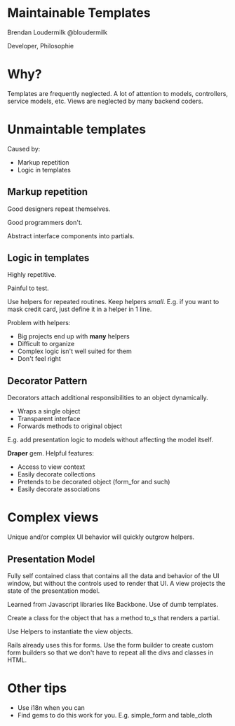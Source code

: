 # Maintainable Templates

Brendan Loudermilk @bloudermilk

Developer, Philosophie

# Why?

Templates are frequently neglected. A lot of attention to models, controllers, service models, etc. Views are neglected by many backend coders.

# Unmaintable templates

Caused by:

* Markup repetition
* Logic in templates

## Markup repetition

Good designers repeat themselves. 

Good programmers don't.

Abstract interface components into partials.

## Logic in templates

Highly repetitive.

Painful to test.

Use helpers for repeated routines. Keep helpers *small*. E.g. if you want to mask credit card, just define it in a helper in 1 line.

Problem with helpers:

* Big projects end up with **many** helpers
* Difficult to organize
* Complex logic isn't well suited for them
* Don't feel right

## Decorator Pattern

Decorators attach additional responsibilities to an object dynamically. 

* Wraps a single object
* Transparent interface
* Forwards methods to original object

E.g. add presentation logic to models without affecting the model itself.

**Draper** gem. Helpful features:

* Access to view context
* Easily decorate collections
* Pretends to be decorated object (form_for and such)
* Easily decorate associations

# Complex views

Unique and/or complex UI behavior will quickly outgrow helpers.

## Presentation Model

Fully self contained class that contains all the data and behavior of the UI window, but without the controls used to render that UI. A view projects the state of the presentation model.

Learned from Javascript libraries like Backbone. Use of dumb templates.

Create a class for the object that has a method to_s that renders a partial.

Use Helpers to instantiate the view objects. 

Rails already uses this for forms. Use the form builder to create custom form builders so that we don't have to repeat all the divs and classes in HTML.

# Other tips

* Use i18n when you can
* Find gems to do this work for you. E.g. simple_form and table_cloth